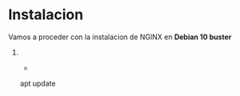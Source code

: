 # Instalacion
Vamos a proceder con la instalacion de NGINX en **Debian 10 buster**
1. - ```
    apt update
     ```
